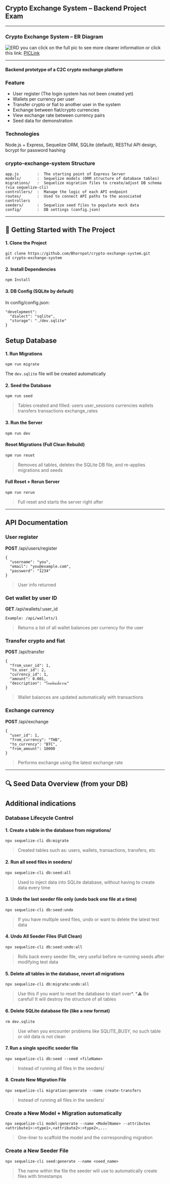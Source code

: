 ## Crypto Exchange System – Backend Project Exam 
---

### Crypto Exchange System – ER Diagram
![ERD](./ERD_Pic/crypto.drawio1.png)
you can click on the full pic to see more clearer information or click this link: [PICLink](./ERD_Pic/crypto.drawio1.png)

---

#### Backend prototype of a C2C crypto exchange platform

### Feature
- User register (The login system has not been created yet)
- Wallets per currency per user
- Transfer crypto or fiat to another user in the system
- Exchange between fiat/crypto currencies
- View exchange rate between currency pairs
- Seed data for demonstration

### Technologies
Node.js + Express, 
Sequelize ORM, 
SQLite (default), 
RESTful API design, 
bcrypt for password hashing

### crypto-exchange-system Structure
```
app.js        :  The starting point of Express Server
models/       :  Sequelize models (ORM structure of database tables)
migrations/   :  Sequelize migration files to create/adjust DB schema (via sequelize-cli)
controllers/  :  Manage the logic of each API endpoint
routes/       :  Used to connect API paths to the associated controllers
seeders/      :  Sequelize seed files to populate mock data
config/       :  DB settings (config.json)
```
---


## 🚀 Getting Started with The Project

#### 1. Clone the Project
```
git clone https://github.com/Bhornpat/crypto-exchange-system.git
cd crypto-exchange-system
```

#### 2. Install Dependencies
```
npm Install
```

#### 3. DB Config (SQLite by default) 
In config/config.json:
```
"development": 
  "dialect": "sqlite",
  "storage": "./dev.sqlite"
}
```

## Setup Database

#### 1. Run Migrations
```
npm run migrate                 
```
The `dev.sqlite` file will be created automatically


#### 2. Seed the Database
```
npm run seed                 
```
> Tables created and filled:
users 
user_sessions
currencies 
wallets   
transfers
transactions 
exchange_rates


#### 3. Run the Server 
```
npm run dev
```


#### Reset Migrations (Full Clean Rebuild)
```
npm run reset
```
>Removes all tables, deletes the SQLite DB file, and re-applies migrations and seeds


#### Full Reset + Rerun Server
```
npm run rerun
```
>Full reset and starts the server right after



----
## API Documentation


### User register

**POST** /api/users/register
```
{
  "username": "you",
  "email": "you@example.com",
  "password": "1234"
}
```
>User info returned


### Get wallet by user ID

**GET** /api/wallets/:user_id
```
Example: /api/wallets/1
```
>Returns a list of all wallet balances per currency for the user


### Transfer crypto and fiat

**POST** /api/transfer

```
{
  "from_user_id": 1,
  "to_user_id": 2,
  "currency_id": 1,
  "amount": 0.001,
  "description": "โอนคืนเมื่อวาน"
}
```
>Wallet balances are updated automatically with transactions


### Exchange currency

**POST** /api/exchange

```
{
  "user_id": 1,
  "from_currency": "THB",
  "to_currency": "BTC",
  "from_amount": 10000
}
```
>Performs exchange using the latest exchange rate


------------
🔍 Seed Data Overview (from your DB)
------------


## Additional indications


### Database Lifecycle Control

#### 1. Create a table in the database from migrations/
```
npx sequelize-cli db:migrate
```
>Created tables such as: users, wallets, transactions, transfers, etc



#### 2. Run all seed files in seeders/
```
npx sequelize-cli db:seed:all
```
>Used to inject data into SQLite database, without having to create data every time



#### 3. Undo the last seeder file only (undo back one file at a time)
```
npx sequelize-cli db:seed:undo
```
>If you have multiple seed files, undo or want to delete the latest test data



#### 4. Undo All Seeder Files (Full Clean)
```
npx sequelize-cli db:seed:undo:all
```
>Rolls back every seeder file, very useful before re-running seeds after modifying test data



#### 5. Delete all tables in the database, revert all migrations
```
npx sequelize-cli db:migrate:undo:all
```
>Use this if you want to reset the database to start over*. *⚠️ Be careful! It will destroy the structure of all tables 



#### 6. Delete SQLite database file (like a new format)
```
rm dev.sqlite
```
>Use when you encounter problems like SQLITE_BUSY, no such table or old data is not clean



#### 7. Run a single specific seeder file
```
npx sequelize-cli db:seed --seed <fileName>
```
>Instead of running all files in the seeders/



#### 8. Create New Migration File
```
npx sequelize-cli migration:generate --name create-transfers
```
>Instead of running all files in the seeders/



### Create a New Model + Migration automatically
```
npx sequelize-cli model:generate --name <ModelName> --attributes <attribute1>:<type1>,<attribute2>:<type2>,...
```
>One-liner to scaffold the model and the corresponding migration



### Create a New Seeder File
```
npx sequelize-cli seed:generate --name <seed_name>
```
>The name within the file the seeder will use to automatically create files with timestamps

